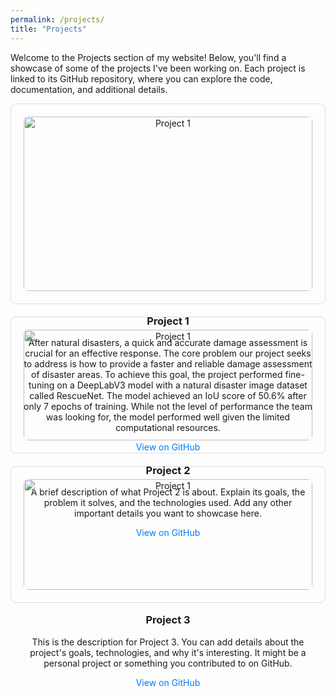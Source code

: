 ```yaml
---
permalink: /projects/
title: "Projects"
---
```


Welcome to the Projects section of my website! Below, you'll find a showcase of some of the projects I've been working on. Each project is linked to its GitHub repository, where you can explore the code, documentation, and additional details.

<div style="display: grid; grid-template-columns: repeat(auto-fill, minmax(300px, 1fr)); gap: 20px;">

  <!-- UAV Disaster Damage Detection: Using Semantic Segmentation  -->
  <div style="border: 1px solid #ddd; padding: 20px; border-radius: 8px; text-align: center;">
    <img src="{{ site.baseurl }}/assets/images/seg1.png" alt="Project 1" style="width: 100%; height: auto; border-radius: 8px; margin-bottom: 15px;" />
    <h3>Project 1</h3>
    <p>After natural disasters, a quick and accurate damage assessment is crucial for an effective response. The core problem our project seeks to address is how to provide a faster and reliable damage assessment of disaster areas. To achieve this goal, the project performed fine-tuning on a DeepLabV3 model with a natural disaster image dataset called RescueNet. The model achieved an IoU score of 50.6% after only 7 epochs of training. While not the level of performance the team was looking for, the model performed well given the limited computational resources.</p>
    <a href="https://github.com/Jhansen19/DisasterRecoverySegmentation" target="_blank" style="text-decoration: none; color: #007bff;">View on GitHub</a>
  </div>

  <!-- Project 2 -->
  <div style="border: 1px solid #ddd; padding: 20px; border-radius: 8px; text-align: center;">
    <img src="{{ site.baseurl }}/assets/images/photo.jpg" alt="Project 1" style="width: 100%; height: auto; border-radius: 8px; margin-bottom: 15px;" />
    <h3>Project 2</h3>
    <p>A brief description of what Project 2 is about. Explain its goals, the problem it solves, and the technologies used. Add any other important details you want to showcase here.</p>
    <a href="https://github.com/your-username/project2" target="_blank" style="text-decoration: none; color: #007bff;">View on GitHub</a>
  </div>

  <!-- Project 3 -->
  <div style="border: 1px solid #ddd; padding: 20px; border-radius: 8px; text-align: center;">
    <img src="{{ site.baseurl }}/assets/images/photo.jpg" alt="Project 1" style="width: 100%; height: auto; border-radius: 8px; margin-bottom: 15px;" />
    <h3>Project 3</h3>
    <p>This is the description for Project 3. You can add details about the project's goals, technologies, and why it's interesting. It might be a personal project or something you contributed to on GitHub.</p>
    <a href="https://github.com/your-username/project3" target="_blank" style="text-decoration: none; color: #007bff;">View on GitHub</a>
  </div>

</div>
